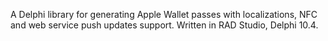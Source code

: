 A Delphi library for generating Apple Wallet passes with localizations, NFC and web service push updates support. Written in RAD Studio, Delphi 10.4.
